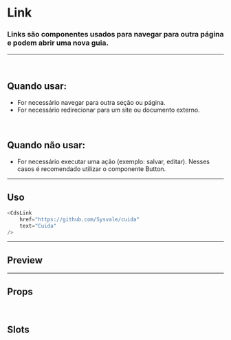 # Link

### Links são componentes usados ​​para navegar para outra página e podem abrir uma nova guia.
---
<br>

## Quando usar:
- For necessário navegar para outra seção ou página.
- For necessário redirecionar para um site ou documento externo.

<br>

## Quando não usar:
- For necessário executar uma ação (exemplo: salvar, editar). Nesses casos é recomendado utilizar o componente Button.

---

## Uso

```js
<CdsLink
	href="https://github.com/Sysvale/cuida"
	text="Cuida"
/>
```

---

## Preview

<PreviewBuilder
	:args
	:component="CdsLink"
	:events="cdsLinkEvents"
/>

---

## Props

<APITable
	name="Link"
	section="props"
/>
<br>

## Slots

<APITable
	name="Link"
	section="slots"
/>

<script setup>
import { ref } from 'vue';
import CdsLink from '@/components/Link.vue';

const args = ref({
	href: "https://github.com/Sysvale/cuida",
	text: "Cuida",
});
</script>
